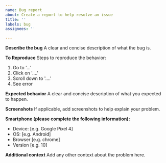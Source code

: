 ```yaml
---
name: Bug report
about: Create a report to help resolve an issue
title: ''
labels: bug
assignees: ''

---
```


**Describe the bug**
A clear and concise description of what the bug is.

**To Reproduce**
Steps to reproduce the behavior:
1. Go to '...'
2. Click on '....'
3. Scroll down to '....'
4. See error

**Expected behavior**
A clear and concise description of what you expected to happen.

**Screenshots**
If applicable, add screenshots to help explain your problem.

**Smartphone (please complete the following information):**
 - Device: [e.g. Google Pixel 4]
 - OS: [e.g. Android]
 - Browser [e.g. chrome]
 - Version [e.g. 10]

**Additional context**
Add any other context about the problem here.
